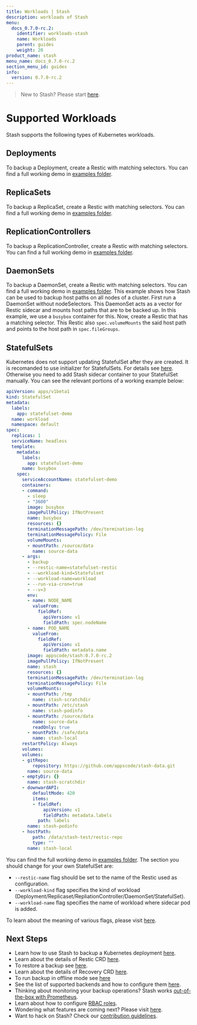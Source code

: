 ```yaml
---
title: Workloads | Stash
description: workloads of Stash
menu:
  docs_0.7.0-rc.2:
    identifier: workloads-stash
    name: Workloads
    parent: guides
    weight: 20
product_name: stash
menu_name: docs_0.7.0-rc.2
section_menu_id: guides
info:
  version: 0.7.0-rc.2
---
```


> New to Stash? Please start [here](/docs/0.7.0-rc.2/concepts/README).

# Supported Workloads

Stash supports the following types of Kubernetes workloads.

## Deployments
To backup a Deployment, create a Restic with matching selectors. You can find a full working demo in [examples folder](/docs/0.7.0-rc.2/examples/workloads/deployment.yaml).

## ReplicaSets
To backup a ReplicaSet, create a Restic with matching selectors. You can find a full working demo in [examples folder](/docs/0.7.0-rc.2/examples/workloads/replicaset.yaml).

## ReplicationControllers
To backup a ReplicationController, create a Restic with matching selectors. You can find a full working demo in [examples folder](/docs/0.7.0-rc.2/examples/workloads/rc.yaml).

## DaemonSets
To backup a DaemonSet, create a Restic with matching selectors. You can find a full working demo in [examples folder](/docs/0.7.0-rc.2/examples/workloads/daemonset.yaml). This example shows how Stash can be used to backup host paths on all nodes of a cluster. First run a DaemonSet without nodeSelectors. This DaemonSet acts as a vector for Restic sidecar and mounts host paths that are to be backed up. In this example, we use a `busybox` container for this. Now, create a Restic that has a matching selector. This Restic also `spec.volumeMounts` the said host path and points to the host path in `spec.fileGroups`.

## StatefulSets
Kubernetes does not support updating StatefulSet after they are created. It is recomanded to use initializer for StatefulSets. For details see [here](/docs/0.7.0-rc.2/initializer).
Otherwise you need to add Stash sidecar container to your StatefulSet manually. You can see the relevant portions of a working example below:

```yaml
apiVersion: apps/v1beta1
kind: StatefulSet
metadata:
  labels:
    app: statefulset-demo
  name: workload
  namespace: default
spec:
  replicas: 1
  serviceName: headless
  template:
    metadata:
      labels:
        app: statefulset-demo
      name: busybox
    spec:
      serviceAccountName: statefulset-demo
      containers:
      - command:
        - sleep
        - "3600"
        image: busybox
        imagePullPolicy: IfNotPresent
        name: busybox
        resources: {}
        terminationMessagePath: /dev/termination-log
        terminationMessagePolicy: File
        volumeMounts:
        - mountPath: /source/data
          name: source-data
      - args:
        - backup
        - --restic-name=statefulset-restic
        - --workload-kind=Statefulset
        - --workload-name=workload
        - --run-via-cron=true
        - --v=3
        env:
        - name: NODE_NAME
          valueFrom:
            fieldRef:
              apiVersion: v1
              fieldPath: spec.nodeName
        - name: POD_NAME
          valueFrom:
            fieldRef:
              apiVersion: v1
              fieldPath: metadata.name
        image: appscode/stash:0.7.0-rc.2
        imagePullPolicy: IfNotPresent
        name: stash
        resources: {}
        terminationMessagePath: /dev/termination-log
        terminationMessagePolicy: File
        volumeMounts:
        - mountPath: /tmp
          name: stash-scratchdir
        - mountPath: /etc/stash
          name: stash-podinfo
        - mountPath: /source/data
          name: source-data
          readOnly: true
        - mountPath: /safe/data
          name: stash-local
      restartPolicy: Always
      volumes:
      volumes:
      - gitRepo:
          repository: https://github.com/appscode/stash-data.git
        name: source-data
      - emptyDir: {}
        name: stash-scratchdir
      - downwardAPI:
          defaultMode: 420
          items:
          - fieldRef:
              apiVersion: v1
              fieldPath: metadata.labels
            path: labels
        name: stash-podinfo
      - hostPath:
          path: /data/stash-test/restic-repo
          type: ""
        name: stash-local
```

You can find the full working demo in [examples folder](/docs/0.7.0-rc.2/examples/workloads/statefulset.yaml). The section you should change for your own StatefulSet are:

 - `--restic-name` flag should be set to the name of the Restic used as configuration.
 - `--workload-kind` flag specifies the kind of workload (Deployment/Replicaset/RepliationController/DaemonSet/StatefulSet).
 - `--workload-name` flag specifies the name of workload where sidecar pod is added.

To learn about the meaning of various flags, please visit [here](/docs/0.7.0-rc.2/reference/stash_backup).

## Next Steps

- Learn how to use Stash to backup a Kubernetes deployment [here](/docs/0.7.0-rc.2/guides/backup).
- Learn about the details of Restic CRD [here](/docs/0.7.0-rc.2/concepts/crds/restic).
- To restore a backup see [here](/docs/0.7.0-rc.2/guides/restore).
- Learn about the details of Recovery CRD [here](/docs/0.7.0-rc.2/concepts/crds/recovery).
- To run backup in offline mode see [here](/docs/0.7.0-rc.2/guides/offline_backup)
- See the list of supported backends and how to configure them [here](/docs/0.7.0-rc.2/guides/backends).
- Thinking about monitoring your backup operations? Stash works [out-of-the-box with Prometheus](/docs/0.7.0-rc.2/guides/monitoring).
- Learn about how to configure [RBAC roles](/docs/0.7.0-rc.2/guides/rbac).
- Wondering what features are coming next? Please visit [here](/docs/0.7.0-rc.2/roadmap).
- Want to hack on Stash? Check our [contribution guidelines](/docs/0.7.0-rc.2/CONTRIBUTING).
